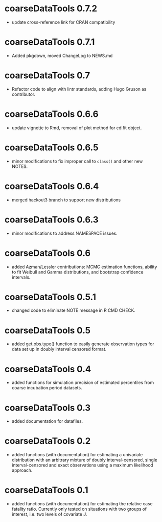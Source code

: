 # coarseDataTools 0.7.2

* update cross-reference link for CRAN compatibility

# coarseDataTools 0.7.1

* Added pkgdown, moved ChangeLog to NEWS.md

# coarseDataTools 0.7 

* Refactor code to align with lintr standards, adding Hugo Gruson as contributor.

# coarseDataTools 0.6.6 

* update vignette to Rmd, removal of plot method for cd.fit object.

# coarseDataTools 0.6.5 

* minor modifications to fix improper call to `class()` and other new NOTES.

# coarseDataTools 0.6.4 

* merged hackout3 branch to support new distributions

# coarseDataTools 0.6.3 

* minor modifications to address NAMESPACE issues.

# coarseDataTools 0.6 

* added Azman/Lessler contributions: MCMC estimation functions, ability to fit Weibull and Gamma distributions, and bootstrap confidence intervals.

# coarseDataTools 0.5.1 

* changed code to eliminate NOTE message in R CMD CHECK.

# coarseDataTools 0.5 

* added get.obs.type() function to easily generate observation types for data set up in doubly interval censored format. 

# coarseDataTools 0.4 

* added functions for simulation precision of estimated percentiles from coarse incubation period datasets.

# coarseDataTools 0.3  

* added documentation for datafiles.

# coarseDataTools 0.2 

* added functions (with documentation) for estimating a univariate distribution with an arbitrary mixture of doubly interval-censored, single interval-censored and exact observations using a maximum likelihood approach.  

# coarseDataTools 0.1 

* added functions (with documentation) for estimating the relative case fatality ratio.  Currently only tested on situations with two groups of interest, i.e. two levels of covariate J.


